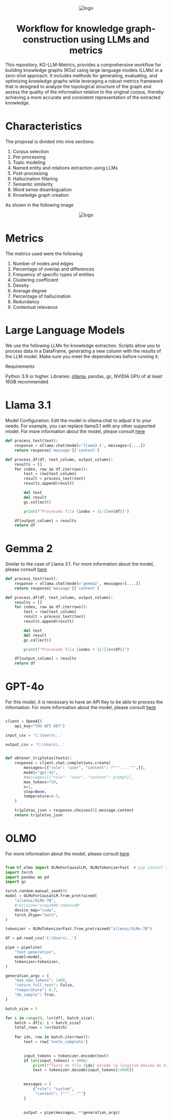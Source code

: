 <div align="center">
    <img src="img/KG-LLM-Metrics.png" alt="logo" style="border-radius: 50 px;">
</div>


<div align="center">
    <h1>Workflow for knowledge graph-construction using LLMs and metrics</h1>
</div>

This repository, KG-LLM-Metrics, provides a comprehensive workflow for building knowledge graphs (KGs) using large language models (LLMs) in a zero-shot approach. It includes methods for generating, evaluating, and optimizing knowledge graphs while leveraging a robust metrics framework that is designed to analyze the topological structure of the graph and assess the quality of the information relative to the original corpus, thereby achieving a more accurate and consistent representation of the extracted knowledge.

<h2 style="font-size: 2rem; margin-bottom: 20px;">Characteristics</h2>

The proposal is divided into nine sections: 

1) Corpus selection
2) Pre-processing
3) Topic modeling
4) Named entity and relations extraction using LLMs
5) Post-processing
6) Hallucination filtering
7) Semantic similarity
8) Word sense disambiguation
9) Knowledge graph creation

As shown in the following image

<div align="center">
    <img src="img/Figure1.png" alt="logo" style="border-radius: 50 px;">
</div>


<h2 style="font-size: 2rem; margin-bottom: 20px;">Metrics</h2>

The metrics used were the following:

1. Number of nodes and edges
2. Percentage of overlap and differences
3. Frequency of specific types of entities
4. Clustering coefficient
5. Density
6. Average degree
7. Percentage of hallucination
8. Redundancy
9. Contextual relevance

<h2 style="font-size: 2rem; margin-bottom: 20px;">Large Language Models</h2>

We use the following LLMs for knowledge extraction. Scripts allow you to process data in a DataFrame, generating a new column with the results of the LLM model. Make sure you meet the dependencies before running it.

Requirements

Python 3.9 or higher.
Libraries: <a href="https://ollama.com/">ollama</a>, pandas, gc, NVIDIA GPU of at least 16GB recommended

<h2 style="font-size: 2rem; margin-bottom: 20px;">Llama 3.1</h2

Model Configuration: Edit the model in ollama.chat to adjust it to your needs. For example, you can replace llama3.1 with any other supported model. For more information about the model, please consult <a href="https://ollama.com/library/llama3.1">here</a>

```python
def process_text(text):
    response = ollama.chat(model='llama3.1', messages=[....])
    return response['message']['content']

def process_df(df, text_column, output_column):
    results = []
    for index, row in df.iterrows():
        text = row[text_column]
        result = process_text(text)
        results.append(result)

        del text
        del result
        gc.collect()

        print(f"Procesado fila {index + 1}/{len(df)}")

    df[output_column] = results
    return df
```


<h2 style="font-size: 2rem; margin-bottom: 20px;">Gemma 2</h2>

Similar to the case of Llama 3.1. For more information about the model, please consult <a href="https://ollama.com/library/llama3.1](https://ollama.com/library/gemma2">here</a>

```python
def process_text(text):
    response = ollama.chat(model='gemma2', messages=[....])
    return response['message']['content']

def process_df(df, text_column, output_column):
    results = []
    for index, row in df.iterrows():
        text = row[text_column]
        result = process_text(text)
        results.append(result)

        del text
        del result
        gc.collect()

        print(f"Procesado fila {index + 1}/{len(df)}")

    df[output_column] = results
    return df
```


<h2 style="font-size: 2rem; margin-bottom: 20px;">GPT-4o</h2>

For this model, it is necessary to have an API Key to be able to process the information. For more information about the model, please consult <a href="https://huggingface.co/allenai/OLMo-7B](https://openai.com/index/hello-gpt-4o/">here</a>

```python

client = OpenAI(
    api_key="YOU API KEY")

input_csv = 'C:\Users\..'

output_csv = 'C:\Users\..'


def obtener_tripletas(texto):
    response = client.chat.completions.create(
        messages=[{"role": "user", "content": f"""....""",}],
        model="gpt-4o",
        #messages=[{"role": "user", "content": prompt}],
        max_tokens=750,
        n=1,
        stop=None,
        temperature=0.5,
    )

    tripletas_json = response.choices[0].message.content
    return tripletas_json
```

<h2 style="font-size: 2rem; margin-bottom: 20px;">OLMO</h2>

For more information about the model, please consult <a href="https://huggingface.co/allenai/OLMo-7B">here</a>

```python

from hf_olmo import OLMoForCausalLM, OLMoTokenizerFast  # pip install ai2-olmo
import torch
import pandas as pd
import gc

torch.random.manual_seed(0)
model = OLMoForCausalLM.from_pretrained(
    "allenai/OLMo-7B",
    #revision="step1000-tokens4B"
    device_map="cuda",
    torch_dtype="auto",
)

tokenizer = OLMoTokenizerFast.from_pretrained("allenai/OLMo-7B")

df = pd.read_csv('C:\Users\..')

pipe = pipeline(
    "text-generation",
    model=model,
    tokenizer=tokenizer,
)

generation_args = {
    "max_new_tokens": 1400,
    "return_full_text": False,
    "temperature": 0.7,  
    "do_sample": True,    
}

batch_size = 5  

for i in range(0, len(df), batch_size):
    batch = df[i: i + batch_size]
    total_rows = len(batch)
    
    for idx, row in batch.iterrows():
        text = row['texto_completo']  

        
        input_tokens = tokenizer.encode(text)
        if len(input_tokens) > 4096:
            print(f"Texto en fila {idx} excede la longitud máxima de tokens. Se truncará.")
            text = tokenizer.decode(input_tokens[:4096])  

        
        messages = [
            {"role": "system",
             "content": f"""..."""}
        ]

 
        output = pipe(messages, **generation_args)
```


